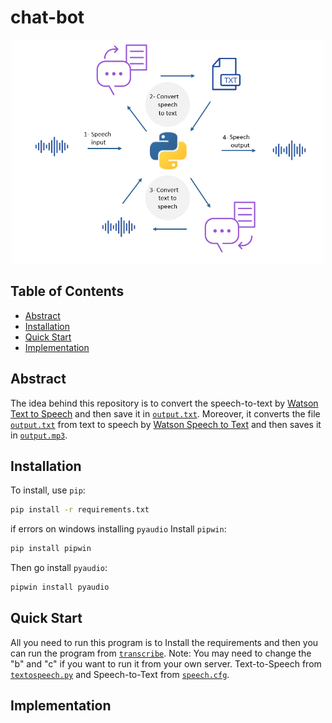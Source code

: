 # chat-bot

<!-- PROJECT IMAGE -->
<p align="center">
<img src="images/image.png" alt="image" width="500">
</p>

<!-- TABLE OF CONTENTS -->
## Table of Contents

* [Abstract](#abstract)
* [Installation](#installation)
* [Quick Start](#design)
* [Implementation](#implementation)

<!-- ABSTRACT -->
## Abstract

The idea behind this repository is to convert the speech-to-text by [Watson Text to Speech](https://www.ibm.com/cloud/watson-text-to-speech) and then save it in [`output.txt`](). Moreover, it converts the file [`output.txt`]() from text to speech by [Watson Speech to Text](https://www.ibm.com/cloud/watson-speech-to-text) and then saves it in [`output.mp3`]().

<!-- INSTALLATION -->
## Installation

To install, use `pip`: 

```bash
pip install -r requirements.txt
```
if errors on windows installing `pyaudio`
Install `pipwin`: 

```bash
pip install pipwin
```

Then go install `pyaudio`: 

```bash
pipwin install pyaudio
```

<!-- QUICK START -->
## Quick Start

All you need to run this program is to Install the requirements and then you can run the program from [`transcribe`](). Note: You may need to change the "b" and "c" if you want to run it from your own server. Text-to-Speech from [`textospeech.py`]() and Speech-to-Text from [`speech.cfg`]().

<!-- IMPLEMENTATION -->
## Implementation


